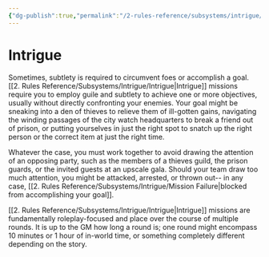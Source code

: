 ```yaml
---
{"dg-publish":true,"permalink":"/2-rules-reference/subsystems/intrigue/intrigue/"}
---
```


# Intrigue

Sometimes, subtlety is required to circumvent foes or accomplish a goal. [[2. Rules Reference/Subsystems/Intrigue/Intrigue\|Intrigue]] missions require you to employ guile and subtlety to achieve one or more objectives, usually without directly confronting your enemies. Your goal might be sneaking into a den of thieves to relieve them of ill-gotten gains, navigating the winding passages of the city watch headquarters to break a friend out of prison, or putting yourselves in just the right spot to snatch up the right person or the correct item at just the right time. 

Whatever the case, you must work together to avoid drawing the attention of an opposing party, such as the members of a thieves guild, the prison guards, or the invited guests at an upscale gala. Should your team draw too much attention, you might be attacked, arrested, or thrown out-- in any case, [[2. Rules Reference/Subsystems/Intrigue/Mission Failure\|blocked from accomplishing your goal]]. 

[[2. Rules Reference/Subsystems/Intrigue/Intrigue\|Intrigue]] missions are fundamentally roleplay-focused and place over the course of multiple rounds. It is up to the GM how long a round is; one round might encompass 10 minutes or 1 hour of in-world time, or something completely different depending on the story.

